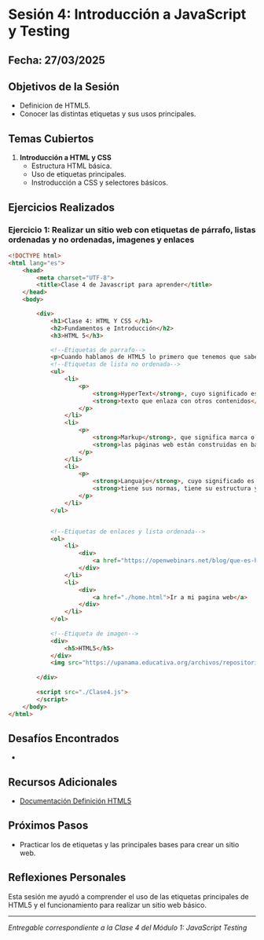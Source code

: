# Sesión 4: Introducción a JavaScript y Testing

## Fecha: 27/03/2025

## Objetivos de la Sesión

 - Definicion de HTML5.
 - Conocer las distintas etiquetas y sus usos principales.

## Temas Cubiertos

1. **Introducción a HTML y CSS**
    - Estructura HTML básica.
	- Uso de etiquetas principales.
	- Instroducción a CSS y selectores básicos.

## Ejercicios Realizados

### Ejercicio 1: Realizar un sitio web con etiquetas de párrafo, listas ordenadas y no ordenadas, imagenes y enlaces

```html
<!DOCTYPE html>
<html lang="es">
    <head>
        <meta charset="UTF-8">
        <title>Clase 4 de Javascript para aprender</title>
    </head>
    <body>

        <div>
            <h1>Clase 4: HTML Y CSS </h1>
            <h2>Fundamentos e Introducción</h2>
            <h3>HTML 5</h3>

            <!--Etiquetas de parrafo-->
            <p>Cuando hablamos de HTML5 lo primero que tenemos que saber es que es la última versión de la tecnología HTML, cuyas siglas corresponden a "<strong>HyperText Markup Lenguage</strong>", que tiene el siguiente significado: </p>
            <!--Etiquetas de lista no ordenada-->
            <ul>
                <li>
                    <p>
                        <strong>HyperText</strong>, cuyo significado es hipertexto, que no es más que un 
                        <strong>texto que enlaza con otros contenidos</strong>, que pueden ser otro texto u otro archivo
                    </p>
                </li>
                <li>
                    <p>
                        <strong>Markup</strong>, que significa marca o etiqueta, ya que todas 
                        <strong>las páginas web están construidas en base a etiquetas</strong>, desde las primeras versiones hasta las últimas etiquetas de HTML5.
                    </p>
                </li>
                <li>
                    <p>
                        <strong>Languaje</strong>, cuyo significado es lenguaje, porque HTML es un lenguaje, es decir, 
                        <strong>tiene sus normas, tiene su estructura y una serie de convenciones</strong> que nos sirven para definir tanto la estructura como el contenido de una web.
                    </p>
                </li>
            </ul>


            <!--Etiquetas de enlaces y lista ordenada-->
            <ol>
                <li>
                    <div>
                        <a href="https://openwebinars.net/blog/que-es-html5/">Documentación Definición HTML5</a>
                    </div>
                </li>
                <li>
                    <div>
                        <a href="./home.html">Ir a mi pagina web</a>
                    </div>
                </li>
            </ol>
            
            <!--Etiqueta de imagen-->
            <div>
                <h5>HTML5</h5>
            </div>
            <img src="https://upanama.educativa.org/archivos/repositorio/6000/6207/html/html_sig.PNG"></img>
        
        </div>
        
        <script src="./Clase4.js">
        </script>
    </body>
</html>
```
## Desafíos Encontrados

- 

## Recursos Adicionales

- [Documentación Definición HTML5](https://openwebinars.net/blog/que-es-html5/)

## Próximos Pasos

- Practicar los de etiquetas y las principales bases para crear un sitio web.

## Reflexiones Personales

Esta sesión me ayudó a comprender el uso de las etiquetas principales de HTML5 y el funcionamiento para realizar un sitio web básico.

---

*Entregable correspondiente a la Clase 4 del Módulo 1: JavaScript Testing*